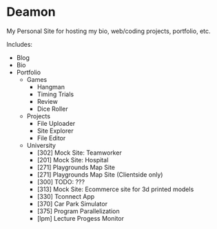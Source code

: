 Deamon
======

My Personal Site for hosting my bio, web/coding projects, portfolio, etc.

Includes:
 - Blog
 - Bio
 - Portfolio
   - Games
     - Hangman
     - Timing Trials
     - Review
     - Dice Roller
   - Projects
     - File Uploader
     - Site Explorer
     - File Editor
   - University
     - [302] Mock Site: Teamworker
     - [201] Mock Site: Hospital
     - [271] Playgrounds Map Site
     - [271] Playgrounds Map Site (Clientside only)
     - [300] TODO: ???
     - [313] Mock Site: Ecommerce site for 3d printed models
     - [330] Tconnect App
     - [370] Car Park Simulator
     - [375] Program Parallelization
     - [lpm] Lecture Progess Monitor